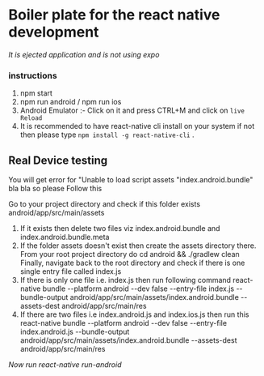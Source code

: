 # Boiler plate for the react native development # 

*It is ejected application and is not using expo* 


### instructions ### 
1. npm start
2. npm run android / npm run ios 
3. Android Emulator :- Click on it and press CTRL+M and click on ```live Reload```
4. It is recommended to have react-native cli install on your system if not then please type  ```npm install -g react-native-cli``` . 

## Real Device testing ##
You will get error for "Unable to load script assets "index.android.bundle" bla bla  so please 
Follow this

Go to your project directory and check if this folder exists android/app/src/main/assets
1. If it exists then delete two files viz index.android.bundle and index.android.bundle.meta
2. If the folder assets doesn't exist then create the assets directory there.
From your root project directory do
cd android && ./gradlew clean
Finally, navigate back to the root directory and check if there is one single entry file called index.js
1. If there is only one file i.e. index.js then run following command
react-native bundle --platform android --dev false --entry-file index.js --bundle-output android/app/src/main/assets/index.android.bundle --assets-dest android/app/src/main/res
2. If there are two files i.e index.android.js and index.ios.js then run this
react-native bundle --platform android --dev false --entry-file index.android.js --bundle-output android/app/src/main/assets/index.android.bundle --assets-dest android/app/src/main/res


*Now run react-native run-android*

